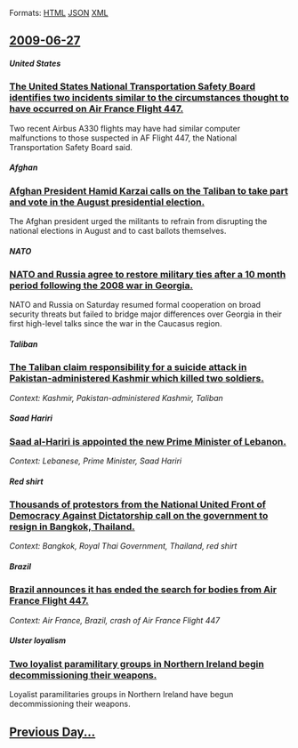 
Formats: [HTML](2009/06/27/index.html)  [JSON](2009/06/27/index.json)  [XML](2009/06/27/index.xml)  

## [2009-06-27](/news/2009/06/27/index.md)

##### United States
### [ The United States National Transportation Safety Board identifies two incidents similar to the circumstances thought to have occurred on Air France Flight 447. ](/news/2009/06/27/the-united-states-national-transportation-safety-board-identifies-two-incidents-similar-to-the-circumstances-thought-to-have-occurred-on-ai.md)
Two recent Airbus A330 flights may have had similar computer malfunctions to those suspected in AF Flight 447, the National Transportation Safety Board said.

##### Afghan
### [ Afghan President Hamid Karzai calls on the Taliban to take part and vote in the August presidential election. ](/news/2009/06/27/afghan-president-hamid-karzai-calls-on-the-taliban-to-take-part-and-vote-in-the-august-presidential-election.md)
The Afghan president urged the militants to refrain from disrupting the national elections in August and to cast ballots themselves.

##### NATO
### [ NATO and Russia agree to restore military ties after a 10 month period following the 2008 war in Georgia. ](/news/2009/06/27/nato-and-russia-agree-to-restore-military-ties-after-a-10-month-period-following-the-2008-war-in-georgia.md)
NATO and Russia on Saturday resumed formal cooperation on broad security threats but failed to bridge major differences over Georgia in their first high-level talks since the war in the Caucasus region.

##### Taliban
### [ The Taliban claim responsibility for a suicide attack in Pakistan-administered Kashmir which killed two soldiers. ](/news/2009/06/27/the-taliban-claim-responsibility-for-a-suicide-attack-in-pakistan-administered-kashmir-which-killed-two-soldiers.md)
_Context: Kashmir, Pakistan-administered Kashmir, Taliban_

##### Saad Hariri
### [ Saad al-Hariri is appointed the new Prime Minister of Lebanon. ](/news/2009/06/27/saad-al-hariri-is-appointed-the-new-prime-minister-of-lebanon.md)
_Context: Lebanese, Prime Minister, Saad Hariri_

##### Red shirt
### [ Thousands of protestors from the National United Front of Democracy Against Dictatorship call on the government to resign in Bangkok, Thailand. ](/news/2009/06/27/thousands-of-protestors-from-the-national-united-front-of-democracy-against-dictatorship-call-on-the-government-to-resign-in-bangkok-thail.md)
_Context: Bangkok, Royal Thai Government, Thailand, red shirt_

##### Brazil
### [ Brazil announces it has ended the search for bodies from Air France Flight 447. ](/news/2009/06/27/brazil-announces-it-has-ended-the-search-for-bodies-from-air-france-flight-447.md)
_Context: Air France, Brazil, crash of Air France Flight 447_

##### Ulster loyalism
### [ Two loyalist paramilitary groups in Northern Ireland begin decommissioning their weapons. ](/news/2009/06/27/two-loyalist-paramilitary-groups-in-northern-ireland-begin-decommissioning-their-weapons.md)
Loyalist paramilitaries groups in Northern Ireland have begun decommissioning their weapons.

## [Previous Day...](/news/2009/06/26/index.md)

